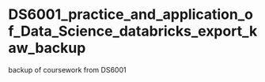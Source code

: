 # DS6001_practice_and_application_of_Data_Science_databricks_export_kaw_backup
backup of coursework from DS6001
